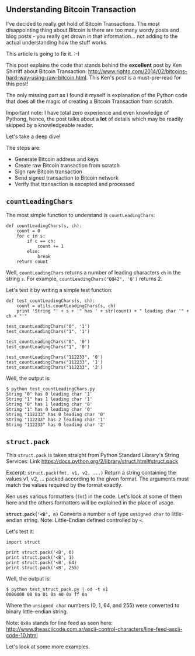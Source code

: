 Understanding Bitcoin Transaction
---------------------------------

I've decided to really get hold of Bitcoin Transactions.
The most disappointing thing about Bitcoin is there are too many wordy posts
and blog posts - you really get drown in that information... not adding to
the actual understanding how the stuff works.

This article is going to fix it.  :-)

This post explains the code that stands behind the **excellent** post by
Ken Shirriff about Bitcoin Transaction:
http://www.righto.com/2014/02/bitcoins-hard-way-using-raw-bitcoin.html.
This Ken's post is a must-pre-read for this post!

The only missing part as I found it myself is explanation of the Python code
that does all the magic of creating a Bitcoin Transaction from scratch.

Important note: I have total zero experience and even knowledge of Pythong,
hence, the post talks about a **lot** of details which may be readily skipped
by a knowledgeable reader.

Let's take a deep dive!

The steps are:
 - Generate Bitcoin address and keys
 - Create raw Bitcoin transaction from scratch
 - Sign raw Bitcoin transaction
 - Send signed transaction to Bitcoin network
 - Verify that transaction is excepted and processed


`countLeadingChars`
------------------

The most simple function to understand is `countLeadingChars`:
```
def countLeadingChars(s, ch):
    count = 0
    for c in s:
        if c == ch:
            count += 1
        else:
            break
    return count
```

Well, `countLeadingChars` returns a number of leading characters `ch`
in the string `s`. For example, `countLeadingChars("QQ42", 'Q')` returns 2.

Let's test it by writing a simple test function:

```
def test_countLeadingChars(s, ch):
	count = utils.countLeadingChars(s, ch)
	print 'String "' + s + '" has ' + str(count) + " leading char '" + ch + "'"

test_countLeadingChars("0", '1')
test_countLeadingChars("1", '1')

test_countLeadingChars("0", '0')
test_countLeadingChars("1", '0')

test_countLeadingChars("112233", '0')
test_countLeadingChars("112233", '1')
test_countLeadingChars("112233", '2')
```

Well, the output is:
```
$ python test_countLeadingChars.py
String "0" has 0 leading char '1'
String "1" has 1 leading char '1'
String "0" has 1 leading char '0'
String "1" has 0 leading char '0'
String "112233" has 0 leading char '0'
String "112233" has 2 leading char '1'
String "112233" has 0 leading char '2'
```

`struct.pack`
------------
This `struct.pack` is taken straight from Python Standard Library's
String Services:
Link https://docs.python.org/2/library/struct.html#struct.pack

Excerpt:
`struct.pack(fmt, v1, v2, ...)`
Return a string containing the values v1, v2, ... packed according to the given format. The arguments must match the values required by the format exactly.

Ken uses various formatters (`fmt`) in the code. Let's look at some of them here
and the others formatters will be explained in the place of usage.

**`struct.pack('<B', n)`**
Converts a number `n` of type `unsigned char` to little-endian string.
Note: Little-Endian defined controlled by `<`.

Let's test it:
```
import struct

print struct.pack('<B', 0)
print struct.pack('<B', 1)
print struct.pack('<B', 64)
print struct.pack('<B', 255)
```

Well, the output is:
```
$ python test_struct_pack.py | od -t x1
0000000 00 0a 01 0a 40 0a ff 0a
```
Where the `unsigned char` numbers (0, 1, 64, and 255) were converted to binary little-endian string.

Note: `0x0a` stands for line feed as seen here:
http://www.theasciicode.com.ar/ascii-control-characters/line-feed-ascii-code-10.html

Let's look at some more examples.



